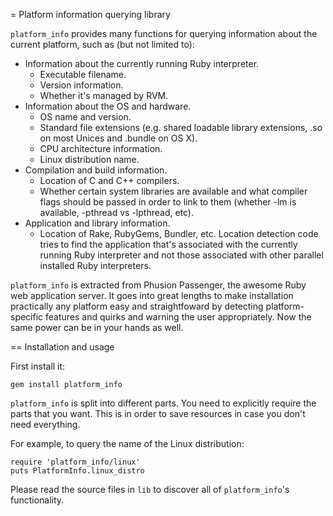 = Platform information querying library

`platform_info` provides many functions for querying information about the current platform, such as (but not limited to):

 * Information about the currently running Ruby interpreter.
   * Executable filename.
   * Version information.
   * Whether it's managed by RVM.
 * Information about the OS and hardware.
   * OS name and version.
   * Standard file extensions (e.g. shared loadable library extensions,
     .so on most Unices and .bundle on OS X).
   * CPU architecture information.
   * Linux distribution name.
 * Compilation and build information.
   * Location of C and C++ compilers.
   * Whether certain system libraries are available and what compiler flags should be passed in order to link to them (whether -lm is available, -pthread vs -lpthread, etc).
 * Application and library information.
   * Location of Rake, RubyGems, Bundler, etc. Location detection code tries to find the application that's associated with the currently running Ruby interpreter and not those associated with other parallel installed Ruby interpreters.

`platform_info` is extracted from Phusion Passenger, the awesome Ruby web application server. It goes into great lengths to make installation practically any platform easy and straightfoward by detecting platform-specific features and quirks and warning the user appropriately. Now the same power can be in your hands as well.

== Installation and usage

First install it:

    gem install platform_info

`platform_info` is split into different parts. You need to explicitly require the parts that you want. This is in order to save resources in case you don't need everything.

For example, to query the name of the Linux distribution:

    require 'platform_info/linux'
    puts PlatformInfo.linux_distro

Please read the source files in `lib` to discover all of `platform_info`'s functionality.
